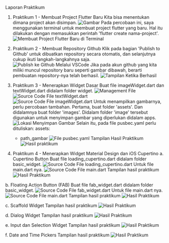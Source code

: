 Laporan Praktikum

1. Praktikum 1 - Membuat Project Flutter Baru
Kita bisa menentukan dimana project akan disimpan.
![Gambar](image-1.png)
Pada percobaan ini, saya menggunakan terminal untuk membuat project flutter yang baru.
Hal itu dilakukan dengan memasukkan perintah 'flutter create nama-project'.
![Membuat Project Flutter Baru di Terminal](image.png)

2. Praktikum 2 - Membuat Repository Github
Klik pada bagian 'Publish to Github' untuk dibuatkan repository secara otomatis, dan selanjutnya cukup ikuti langkah-langkahnya saja.
![Publish ke Github Melalui VSCode](image-2.png)
Jika pada akun github yang kita miliki muncul repository baru seperti gambar dibawah, berarti pembuatan repository-nya telah berhasil.
![Tampilan Ketika Berhasil](image-3.png)

3. Praktikum 3 - Menerapkan Widget Dasar
Buat file imageWidget.dart dan textWidget.dart didalam folder widget.
![Management File](image-4.png)
![Source Code File textWidget.dart](image-6.png)
![Source Code File imageWidget.dart](image-7.png)
Untuk menampilkan gambarnya, perlu percobaan tambahan.
Pertama, buat folder 'assets'. Dan didalamnya buat folder 'images'. Didalam folder 'image' tersebut digunakan untuk menyimpan gambar yang diperlukan didalam apps.
![Lokasi Menyimpan Gambar](image-8.png)
Selain itu, pada file pusbec.yaml perlu dituliskan:
assets: 
   - path_gambar
![File pusbec.yaml](image-9.png)
Tampilan Hasil Praktikum
![Hasil praktikum](text-dan-image-widget.jpeg)

4. Praktikum 4 - Menerapkan Widget Material Design dan iOS Cupertino
a. Cupertino Button
Buat file loading_cupertino.dart didalam folder basic_widget.
![Source Code File loading_cupertino.dart](image-10.png)
Untuk file main.dart nya.
![Source Code File main.dart](image-11.png)
Tampilan hasil praktikum
![Hasil Praktikum](loading-cupertino.jpeg)

b. Floating Action Button (FAB)
Buat file fab_widget.dart didalam folder basic_widget.
![Source Code File fab_widget.dart](image-12.png)
Untuk file main.dart nya.
![Source Code File main.dart](image-13.png)
Tampilan hasil praktikum
![Hasil Praktikum](fab-widget.jpeg)

c. Scaffold Widget
Tampilan hasil praktikum
![Hasil Praktikum](scaffold-widget.jpeg)

d. Dialog Widget
Tampilan hasil praktikum
![Hasil Praktikum](dialog-widget.jpeg)

e. Input dan Selection Widget
Tampilan hasil praktikum
![Hasil Praktikum](input-dan-selection-widget.jpeg)

f. Date and Time Pickers
Tampilan hasil praktikum
![Hasil Praktikum](date-dan-time-picker.jpeg)